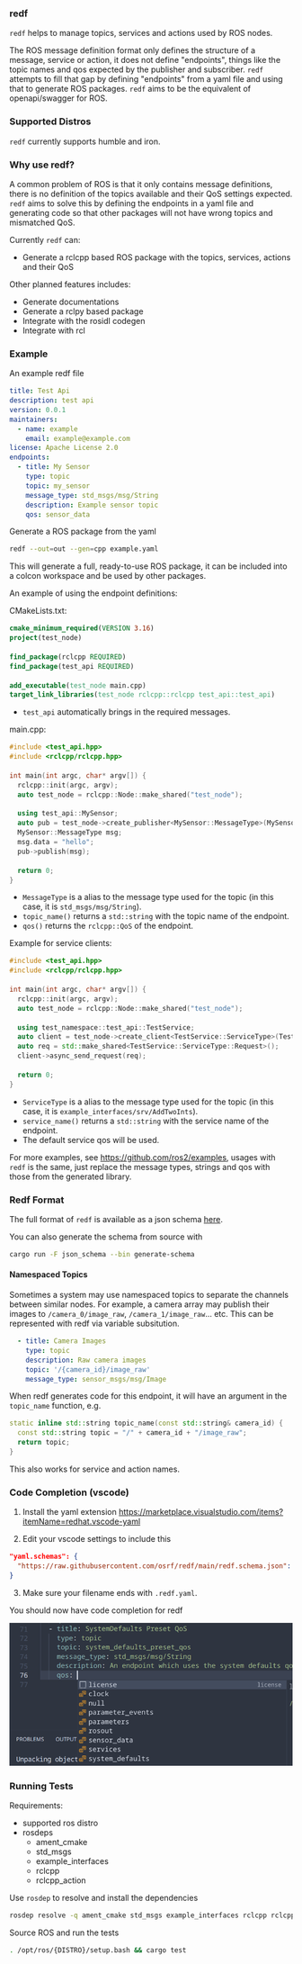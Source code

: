 ### redf

`redf` helps to manage topics, services and actions used by ROS nodes.

The ROS message definition format only defines the structure of a message, service or action, it does not define "endpoints", things like the topic names and qos expected by the publisher and subscriber. `redf` attempts to fill that gap by defining "endpoints" from a yaml file and using that to generate ROS packages. `redf` aims to be the equivalent of openapi/swagger for ROS.

### Supported Distros

`redf` currently supports humble and iron.

### Why use redf?

A common problem of ROS is that it only contains message definitions, there is no definition of the topics available and their QoS settings expected. `redf` aims to solve this by defining the endpoints in a yaml file and generating code so that other packages will not have wrong topics and mismatched QoS.

Currently `redf` can:
* Generate a rclcpp based ROS package with the topics, services, actions and their QoS

Other planned features includes:
* Generate documentations
* Generate a rclpy based package
* Integrate with the rosidl codegen
* Integrate with rcl

### Example

An example redf file

```yaml
title: Test Api
description: test api
version: 0.0.1
maintainers:
  - name: example
    email: example@example.com
license: Apache License 2.0
endpoints:
  - title: My Sensor
    type: topic
    topic: my_sensor
    message_type: std_msgs/msg/String
    description: Example sensor topic
    qos: sensor_data
```

Generate a ROS package from the yaml

```bash
redf --out=out --gen=cpp example.yaml
```

This will generate a full, ready-to-use ROS package, it can be included into a colcon workspace and be used by other packages.

An example of using the endpoint definitions:

CMakeLists.txt:
```cmake
cmake_minimum_required(VERSION 3.16)
project(test_node)

find_package(rclcpp REQUIRED)
find_package(test_api REQUIRED)

add_executable(test_node main.cpp)
target_link_libraries(test_node rclcpp::rclcpp test_api::test_api)
```

* `test_api` automatically brings in the required messages.

main.cpp:
```cpp
#include <test_api.hpp>
#include <rclcpp/rclcpp.hpp>

int main(int argc, char* argv[]) {
  rclcpp::init(argc, argv);
  auto test_node = rclcpp::Node::make_shared("test_node");

  using test_api::MySensor;
  auto pub = test_node->create_publisher<MySensor::MessageType>(MySensor::topic_name(), MySensor::qos());
  MySensor::MessageType msg;
  msg.data = "hello";
  pub->publish(msg);

  return 0;
}
```

* `MessageType` is a alias to the message type used for the topic (in this case, it is `std_msgs/msg/String`).
* `topic_name()` returns a `std::string` with the topic name of the endpoint.
* `qos()` returns the `rclcpp::QoS` of the endpoint.

Example for service clients:

```cpp
#include <test_api.hpp>
#include <rclcpp/rclcpp.hpp>

int main(int argc, char* argv[]) {
  rclcpp::init(argc, argv);
  auto test_node = rclcpp::Node::make_shared("test_node");

  using test_namespace::test_api::TestService;
  auto client = test_node->create_client<TestService::ServiceType>(TestService::service_name());
  auto req = std::make_shared<TestService::ServiceType::Request>();
  client->async_send_request(req);

  return 0;
}
```

* `ServiceType` is a alias to the message type used for the topic (in this case, it is `example_interfaces/srv/AddTwoInts`).
* `service_name()` returns a `std::string` with the service name of the endpoint.
* The default service qos will be used.

For more examples, see https://github.com/ros2/examples, usages with `redf` is the same, just replace the message types, strings and qos with those from the generated library.

### Redf Format

The full format of `redf` is available as a json schema [here](./redf.schema.json).

You can also generate the schema from source with

```bash
cargo run -F json_schema --bin generate-schema
```

#### Namespaced Topics

Sometimes a system may use namespaced topics to separate the channels between similar nodes. For example, a camera array may publish their images to `/camera_0/image_raw`, `/camera_1/image_raw`... etc. This can be represented with redf via variable subsitution.

```yaml
  - title: Camera Images
    type: topic
    description: Raw camera images
    topic: '/{camera_id}/image_raw'
    message_type: sensor_msgs/msg/Image
```

When redf generates code for this endpoint, it will have an argument in the `topic_name` function, e.g.

```cpp
static inline std::string topic_name(const std::string& camera_id) {
  const std::string topic = "/" + camera_id + "/image_raw";
  return topic;
}
```

This also works for service and action names.

### Code Completion (vscode)

1. Install the yaml extension https://marketplace.visualstudio.com/items?itemName=redhat.vscode-yaml

1. Edit your vscode settings to include this

```json
"yaml.schemas": {
  "https://raw.githubusercontent.com/osrf/redf/main/redf.schema.json": "*.redf.yaml"
}
```

3. Make sure your filename ends with `.redf.yaml`.

You should now have code completion for redf

![](./docs/code-completion.png)

### Running Tests

Requirements:
* supported ros distro
* rosdeps
  * ament_cmake
  * std_msgs
  * example_interfaces
  * rclcpp
  * rclcpp_action

Use `rosdep` to resolve and install the dependencies

```bash
rosdep resolve -q ament_cmake std_msgs example_interfaces rclcpp rclcpp_action | sed '/^#/d' | xargs sudo apt install
```

Source ROS and run the tests

```bash
. /opt/ros/{DISTRO}/setup.bash && cargo test
```
